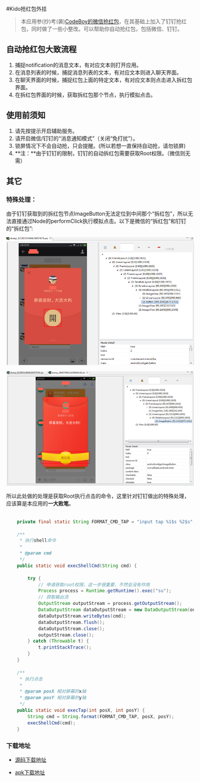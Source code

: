 #Kido抢红包外挂

> 本应用参(抄)考(袭)[CodeBoy的微信抢红包](https://github.com/lendylongli/qianghongbao)，在其基础上加入了钉钉抢红包，同时做了一些小整改。可以帮助你自动抢红包，包括微信、钉钉。

## 自动抢红包大致流程

 1. 捕捉notification的消息文本，有对应文本则打开应用。
 2. 在消息列表的时候，捕捉消息列表的文本，有对应文本则进入聊天界面。
 3. 在聊天界面的时候，捕捉红包上面的特定文本，有对应文本则点击进入拆红包界面。
 4. 在拆红包界面的时候，获取拆红包那个节点，执行模拟点击。

## 使用前须知

 1. 请先按提示开启辅助服务。
 2. 请开启微信/钉钉的“消息通知模式”（关闭“免打扰”）。
 3. 锁屏情况下不会自动抢，只会提醒。(所以若想一直保持自动抢，请勿锁屏)
 4. **注：**由于钉钉的限制，钉钉的自动拆红包需要获取Root权限。（微信则无需）

## 其它
### 特殊处理：

由于钉钉获取到的拆红包节点ImageButton无法定位到中间那个“拆红包”，所以无法直接通过Node的performClick执行模拟点击。以下是微信的“拆红包”和钉钉的“拆红包”:

![微信拆红包节点](chai_wechat.png)

![钉钉拆红包节点](chai_dingtalk.png)



所以此处做的处理是获取Root执行点击的命令，这里针对钉钉做出的特殊处理，应该算是本应用的**一大败笔**。

```java

    private final static String FORMAT_CMD_TAP = "input tap %1$s %2$s";

    /**
     * 执行shell命令
     *
     * @param cmd
     */
    public static void execShellCmd(String cmd) {

        try {
            // 申请获取root权限，这一步很重要，不然会没有作用
            Process process = Runtime.getRuntime().exec("su");
            // 获取输出流
            OutputStream outputStream = process.getOutputStream();
            DataOutputStream dataOutputStream = new DataOutputStream(outputStream);
            dataOutputStream.writeBytes(cmd);
            dataOutputStream.flush();
            dataOutputStream.close();
            outputStream.close();
        } catch (Throwable t) {
            t.printStackTrace();
        }
    }

    /**
     * 执行点击
     *
     * @param posX 相对屏幕的x轴
     * @param posY 相对屏幕的y轴
     */
    public static void execTap(int posX, int posY) {
        String cmd = String.format(FORMAT_CMD_TAP, posX, posY);
        execShellCmd(cmd);
    }

```

### 下载地址

 - [源码下载地址](https://github.com/xuguobiao/KidoQHB)
 
 - [apk下载地址](https://www.pgyer.com/kido_qhb)